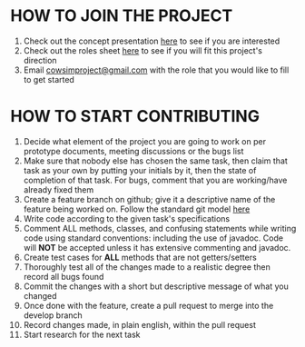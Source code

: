 # HOW TO JOIN THE PROJECT
1. Check out the concept presentation [here](https://docs.google.com/presentation/d/1yiUae5--9wsAH2D4SWKuIOJiESNoR_YNxJHhiJk0rek/edit#slide=id.g4065ea9f06_0_0) to see if you are interested <br>
2. Check out the roles sheet [here](https://docs.google.com/document/d/1WNq1WMaKyQEf7TwThK3oL3_qloi6lr7-zAhNa81vNEg/edit) to see if you will fit this project's direction <br>
3. Email cowsimproject@gmail.com with the role that you would like to fill to get started

# HOW TO START CONTRIBUTING
1. Decide what element of the project you are going to work on per prototype documents, meeting discussions or the bugs list
2. Make sure that nobody else has chosen the same task, then claim that task as your own by putting your initials by it, then the state of completion of that task. For bugs, comment that you are working/have already fixed them <br>
3. Create a feature branch on github; give it a descriptive name of the feature being worked on. Follow the standard git model [here](https://nvie.com/posts/a-successful-git-branching-model/#release-branches) <br>
4. Write code according to the given task's specifications <br>
5. Comment ALL methods, classes, and confusing statements while writing code using standard conventions: including the use of javadoc. Code will <b>NOT</b> be accepted unless it has extensive commenting and javadoc.
6. Create test cases for <b>ALL</b> methods that are not getters/setters <br>
7. Thoroughly test all of the changes made to a realistic degree then record all bugs found <br>
8. Commit the changes with a short but descriptive message of what you changed <br>
9. Once done with the feature, create a pull request to merge into the develop branch <br>
10. Record changes made, in plain english, within the pull request <br>
11. Start research for the next task <br>
